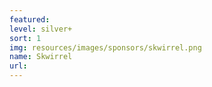 ```yaml
---
featured:
level: silver+
sort: 1
img: resources/images/sponsors/skwirrel.png
name: Skwirrel
url:
---
```

